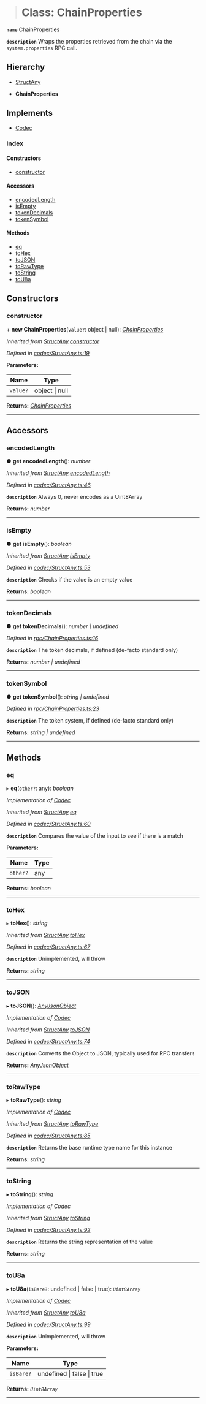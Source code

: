 > # Class: ChainProperties

**`name`** ChainProperties

**`description`** 
Wraps the properties retrieved from the chain via the `system.properties` RPC call.

## Hierarchy

  * [StructAny](_codec_structany_.structany.md)

  * **ChainProperties**

## Implements

* [Codec](../interfaces/_types_.codec.md)

### Index

#### Constructors

* [constructor](_rpc_chainproperties_.chainproperties.md#constructor)

#### Accessors

* [encodedLength](_rpc_chainproperties_.chainproperties.md#encodedlength)
* [isEmpty](_rpc_chainproperties_.chainproperties.md#isempty)
* [tokenDecimals](_rpc_chainproperties_.chainproperties.md#tokendecimals)
* [tokenSymbol](_rpc_chainproperties_.chainproperties.md#tokensymbol)

#### Methods

* [eq](_rpc_chainproperties_.chainproperties.md#eq)
* [toHex](_rpc_chainproperties_.chainproperties.md#tohex)
* [toJSON](_rpc_chainproperties_.chainproperties.md#tojson)
* [toRawType](_rpc_chainproperties_.chainproperties.md#torawtype)
* [toString](_rpc_chainproperties_.chainproperties.md#tostring)
* [toU8a](_rpc_chainproperties_.chainproperties.md#tou8a)

## Constructors

###  constructor

\+ **new ChainProperties**(`value?`: object | null): *[ChainProperties](_rpc_chainproperties_.chainproperties.md)*

*Inherited from [StructAny](_codec_structany_.structany.md).[constructor](_codec_structany_.structany.md#constructor)*

*Defined in [codec/StructAny.ts:19](url)*

**Parameters:**

Name | Type |
------ | ------ |
`value?` | object \| null |

**Returns:** *[ChainProperties](_rpc_chainproperties_.chainproperties.md)*

___

## Accessors

###  encodedLength

● **get encodedLength**(): *number*

*Inherited from [StructAny](_codec_structany_.structany.md).[encodedLength](_codec_structany_.structany.md#encodedlength)*

*Defined in [codec/StructAny.ts:46](url)*

**`description`** Always 0, never encodes as a Uint8Array

**Returns:** *number*

___

###  isEmpty

● **get isEmpty**(): *boolean*

*Inherited from [StructAny](_codec_structany_.structany.md).[isEmpty](_codec_structany_.structany.md#isempty)*

*Defined in [codec/StructAny.ts:53](url)*

**`description`** Checks if the value is an empty value

**Returns:** *boolean*

___

###  tokenDecimals

● **get tokenDecimals**(): *number | undefined*

*Defined in [rpc/ChainProperties.ts:16](url)*

**`description`** The token decimals, if defined (de-facto standard only)

**Returns:** *number | undefined*

___

###  tokenSymbol

● **get tokenSymbol**(): *string | undefined*

*Defined in [rpc/ChainProperties.ts:23](url)*

**`description`** The token system, if defined (de-facto standard only)

**Returns:** *string | undefined*

___

## Methods

###  eq

▸ **eq**(`other?`: any): *boolean*

*Implementation of [Codec](../interfaces/_types_.codec.md)*

*Inherited from [StructAny](_codec_structany_.structany.md).[eq](_codec_structany_.structany.md#eq)*

*Defined in [codec/StructAny.ts:60](url)*

**`description`** Compares the value of the input to see if there is a match

**Parameters:**

Name | Type |
------ | ------ |
`other?` | any |

**Returns:** *boolean*

___

###  toHex

▸ **toHex**(): *string*

*Inherited from [StructAny](_codec_structany_.structany.md).[toHex](_codec_structany_.structany.md#tohex)*

*Defined in [codec/StructAny.ts:67](url)*

**`description`** Unimplemented, will throw

**Returns:** *string*

___

###  toJSON

▸ **toJSON**(): *[AnyJsonObject](../modules/_types_.md#anyjsonobject)*

*Implementation of [Codec](../interfaces/_types_.codec.md)*

*Inherited from [StructAny](_codec_structany_.structany.md).[toJSON](_codec_structany_.structany.md#tojson)*

*Defined in [codec/StructAny.ts:74](url)*

**`description`** Converts the Object to JSON, typically used for RPC transfers

**Returns:** *[AnyJsonObject](../modules/_types_.md#anyjsonobject)*

___

###  toRawType

▸ **toRawType**(): *string*

*Implementation of [Codec](../interfaces/_types_.codec.md)*

*Inherited from [StructAny](_codec_structany_.structany.md).[toRawType](_codec_structany_.structany.md#torawtype)*

*Defined in [codec/StructAny.ts:85](url)*

**`description`** Returns the base runtime type name for this instance

**Returns:** *string*

___

###  toString

▸ **toString**(): *string*

*Implementation of [Codec](../interfaces/_types_.codec.md)*

*Inherited from [StructAny](_codec_structany_.structany.md).[toString](_codec_structany_.structany.md#tostring)*

*Defined in [codec/StructAny.ts:92](url)*

**`description`** Returns the string representation of the value

**Returns:** *string*

___

###  toU8a

▸ **toU8a**(`isBare?`: undefined | false | true): *`Uint8Array`*

*Implementation of [Codec](../interfaces/_types_.codec.md)*

*Inherited from [StructAny](_codec_structany_.structany.md).[toU8a](_codec_structany_.structany.md#tou8a)*

*Defined in [codec/StructAny.ts:99](url)*

**`description`** Unimplemented, will throw

**Parameters:**

Name | Type |
------ | ------ |
`isBare?` | undefined \| false \| true |

**Returns:** *`Uint8Array`*

___